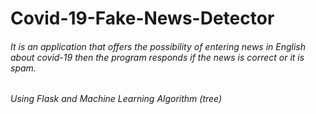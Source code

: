 # Covid-19-Fake-News-Detector

###### It is an application that offers the possibility of entering news in English about covid-19 then the program responds if the news is correct or it is spam.

###### Using Flask and Machine Learning Algorithm (tree)
